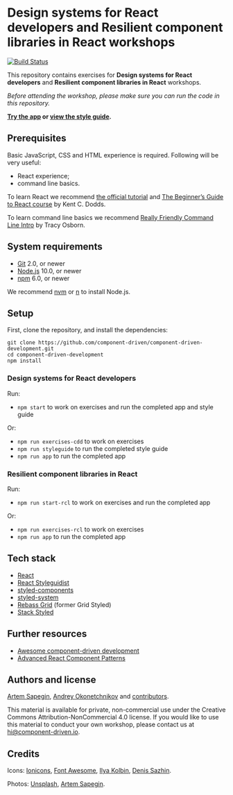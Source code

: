 # Design systems for React developers and Resilient component libraries in React workshops

[![Build Status](https://travis-ci.org/component-driven/component-driven-development.svg)](https://travis-ci.org/component-driven/component-driven-development)

This repository contains exercises for **Design systems for React developers** and **Resilient component libraries in React** workshops.

_Before attending the workshop, please make sure you can run the code in this repository._

**[Try the app](https://cdds.component-driven.io/) or [view the style guide](https://cdds.component-driven.io/styleguide/).**

## Prerequisites

Basic JavaScript, CSS and HTML experience is required. Following will be very useful:

- React experience;
- command line basics.

To learn React we recommend [the official tutorial](https://reactjs.org/tutorial/tutorial.html) and [The Beginner’s Guide to React course](https://egghead.io/courses/the-beginner-s-guide-to-react) by Kent C. Dodds.

To learn command line basics we recommend [Really Friendly Command Line Intro](https://hellowebbooks.com/learn-command-line/) by Tracy Osborn.

## System requirements

- [Git](https://git-scm.com/) 2.0, or newer
- [Node.js](https://nodejs.org/) 10.0, or newer
- [npm](https://www.npmjs.com/) 6.0, or newer

We recommend [nvm](https://github.com/creationix/nvm) or [n](https://github.com/tj/n) to install Node.js.

## Setup

First, clone the repository, and install the dependencies:

```
git clone https://github.com/component-driven/component-driven-development.git
cd component-driven-development
npm install
```

### Design systems for React developers

Run:

- `npm start` to work on exercises and run the completed app and style guide

Or:

- `npm run exercises-cdd` to work on exercises
- `npm run styleguide` to run the completed style guide
- `npm run app` to run the completed app

### Resilient component libraries in React

Run:

- `npm run start-rcl` to work on exercises and run the completed app

Or:

- `npm run exercises-rcl` to work on exercises
- `npm run app` to run the completed app

## Tech stack

- [React](https://reactjs.org/)
- [React Styleguidist](https://react-styleguidist.js.org/)
- [styled-components](https://www.styled-components.com/)
- [styled-system](https://styled-system.com/)
- [Rebass Grid](https://rebassjs.org/grid/) (former Grid Styled)
- [Stack Styled](https://sapegin.github.io/stack-styled/)

## Further resources

- [Awesome component-driven development](https://github.com/component-driven/awesome-list)
- [Advanced React Component Patterns](https://egghead.io/courses/advanced-react-component-patterns)

## Authors and license

[Artem Sapegin](http://sapegin.me), [Andrey Okonetchnikov](http://okonet.ru/) and [contributors](https://github.com/component-driven/component-driven-development/graphs/contributors).

This material is available for private, non-commercial use under the Creative Commons Attribution-NonCommercial 4.0 license. If you would like to use this material to conduct your own workshop, please contact us at hi@component-driven.io.

## Credits

Icons: [Ionicons](https://ionicons.com/), [Font Awesome](https://fontawesome.com/), [Ilya Kolbin](https://thenounproject.com/kolbin.ia/), [Denis Sazhin](https://thenounproject.com/iconka/).

Photos: [Unsplash](https://unsplash.com/), [Artem Sapegin](http://morning.photos/).
